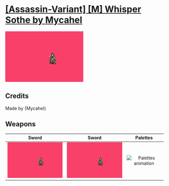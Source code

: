 # [\[Assassin-Variant\] \[M\] Whisper Sothe by Mycahel](./)

<img src="./1.%20Sword%20(Knife%20Crit)/Sword_000.png" alt="[Assassin-Variant] [M] Whisper Sothe by Mycahel standing" />

## Credits

Made by {Mycahel}

## Weapons


|Sword |Sword |Palettes |
|  :---: | :---: | :---: |
| <img alt="Sword animation" src="./1.%20Sword%20(Knife%20Crit)/Sword.gif" /> | <img alt="Sword animation" src="./1.%20Sword%20(Magic%20Crit)/Sword.gif" /> | <img alt="Palettes animation" src="./Palettes/Palettes.gif" /> |
